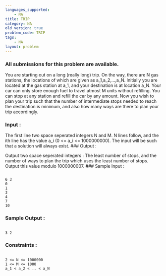 ```yaml
---
languages_supported:
    - NA
title: TRIP
category: NA
old_version: true
problem_code: TRIP
tags:
    - NA
layout: problem
---
```

###  All submissions for this problem are available. 

You are starting out on a long (really long) trip. On the way, there are N gas stations, the locations of which are given as a\_1,a\_2,...,a\_N. Initially you are located at the gas station at a\_1, and your destination is at location a\_N. Your car can only store enough fuel to travel atmost M units without refilling. You can stop at any station and refill the car by any amount. Now you wish to plan your trip such that the number of intermediate stops needed to reach the destination is minimum, and also how many ways are there to plan your trip accordingly.

### Input : 

The first line two space seperated integers N and M. N lines follow, and the ith line has the value a\_i (0 <= a\_i <= 1000000000). The input will be such that a solution will always exist. ### Output : 

Output two space seperated integers : The least number of stops, and the number of ways to plan the trip which uses the least number of stops. Output this value modulo 1000000007. ### Sample Input :

```

6 3
0
1
3
4
7
10

```
### Sample Output :

```

3 2

```
### Constraints :

```

2 <= N <= 1000000
1 <= M <= 1000
a_1 < a_2 < .. < a_N


```
